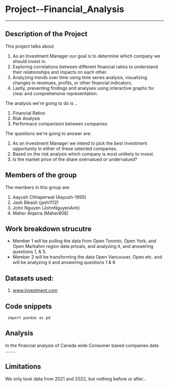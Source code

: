 # Project--Financial_Analysis

---

## Description of the Project 

This project talks about 
1. As an Investment Manager our goal is to determine which company we should invest in.
2. Exploring correlations between different financial ratios to understand their relationships and impacts on each other. 
3. Analyzing trends over time using time series analysis, visualizing changes in revenues, profits, or other financial indicators.
4. Lastly, presenting findings and analyses using interactive graphs for clear and comprehensive representation.

The analysis we're going to do is .. 
1. Financial Ratios
2. Risk Analysis
3. Performace comparision between companies

The questions we're going to answer are: 
1. As an Investment Manager we intend to pick the best investment opportunity in either of these selected companies.
2. Based on the risk analysis which company is most unlikely to invest.
3. Is the market price of the share overvalued or undervalued?

## Members of the group

The members in this group are: 
1. Aayush Chhaperwal (Aayush-1995)
2. Jash Bikash (jash1112)
3. John Nguyen (JohnNguyenAnh)
4. Maher Alqarra (Maher808)

## Work breakdown strucutre

- Member 1 will be pulling the data from Open Toronto, Open York, and Open Markahm region data prtoals, and analyzing it, and answering questions 1, & 5. 
- Member 2 will be transforming the data Open Vancouver, Open etc. and will be analyzing it and answering questions 1  & 6

## Datasets used: 

1. www.investment.com 

## Code snippets
` import pandas as pd`

## Analysis 

In the financial analysis of Canada wide Consumer based companies data ........

## Limitations

We only took data from 2021 and 2022, but nothing before or after... 
